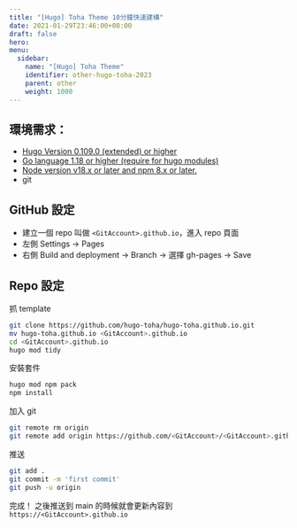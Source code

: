 ```yaml
---
title: "[Hugo] Toha Theme 10分鐘快速建構"
date: 2021-01-29T23:46:00+08:00
draft: false
hero: 
menu:
  sidebar:
    name: "[Hugo] Toha Theme"
    identifier: other-hugo-toha-2023
    parent: other
    weight: 1000
---
```


## 環境需求：
- [Hugo Version 0.109.0 (extended) or higher](https://github.com/gohugoio/hugo/releases)
- [Go language 1.18 or higher (require for hugo modules)](https://github.com/golang/go/tags)
- [Node version v18.x or later and npm 8.x or later.](https://nodejs.org/en/download/)
- git

## GitHub 設定
 - 建立一個 repo 叫做 `<GitAccount>.github.io`，進入 repo 頁面
 - 左側 Settings -> Pages 
 - 右側 Build and deployment -> Branch -> 選擇 gh-pages -> Save

## Repo 設定
抓 template
```bash
git clone https://github.com/hugo-toha/hugo-toha.github.io.git
mv hugo-toha.github.io <GitAccount>.github.io
cd <GitAccount>.github.io
hugo mod tidy
```
安裝套件
```bash
hugo mod npm pack
npm install
```
加入 git 
```bash
git remote rm origin
git remote add origin https://github.com/<GitAccount>/<GitAccount>.github.io
```
推送
```bash
git add .
git commit -m 'first commit'
git push -u origin
```

完成！ 之後推送到 main 的時候就會更新內容到 `https://<GitAccount>.github.io`